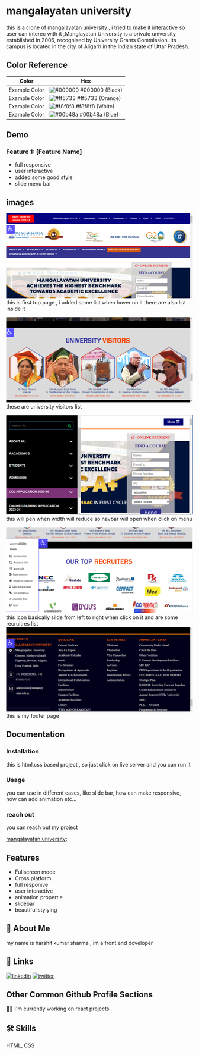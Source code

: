 

# mangalayatan university

this is a clone of mangalayatan university , i tried to make it interactive so user can interec with it ,Manglayatan University is a private university established in 2006, recognised by University Grants Commission. Its campus is located in the city of Aligarh in the Indian state of Uttar Pradesh. 

## Color Reference

| Color             | Hex                                                                |
| ----------------- | ------------------------------------------------------------------ |
| Example Color | ![#000000](https://via.placeholder.com/10/000000?text=+) #000000 (Black) |
| Example Color | ![#ff5733](https://via.placeholder.com/10/ff5733?text=+) #ff5733 (Orange) |
| Example Color | ![#f8f8f8](https://via.placeholder.com/10/f8f8f8?text=+) #f8f8f8 (White) |
| Example Color | ![#00b48a](https://via.placeholder.com/10/00b48a?text=+) #00b48a (Blue) |



## Demo

### Feature 1: [Feature Name]
- full responsive
- user interactive
- added some good style 
- slide menu bar 

## images
![Screenshot 1](./mupic/mu1.png)
this is first top page , i added some list when hover on it there are also list inside it

![Screenshot 1](./mupic/mu2.png)
these are university visitors list

![Screenshot 1](./mupic/mu3.png)
this will pen when width will reduce so navbar will open when click on menu 

![Screenshot 1](./mupic/mu4.png)
this icon basically silde from left to right when click on it 
and are some recruitres list
![Screenshot 1](./mupic/mu5.png)
this is my footer page

## Documentation

### Installation

this is html,css based project , so just click on live server and you can run it 

### Usage

you can use in different cases, like slide bar, how can make responsive, how can add animation etc...

### reach out

you can reach out my project 

[mangalayatan university](https://656b0f5d9cf6c73157d9d33a--extraordinary-cheesecake-bd5ce3.netlify.app/): 



## Features


- Fullscreen mode
- Cross platform
- full responive
- user interactive
- animation propertie
- slidebar
- beautiful stylying


## 🚀 About Me
my name is harshit kumar sharma , im a front end doveloper


## 🔗 Links

[![linkedin](https://img.shields.io/badge/linkedin-0A66C2?style=for-the-badge&logo=linkedin&logoColor=white)](https://www.linkedin.com/in/harshit-sharma-552038236/)
[![twitter](https://img.shields.io/badge/twitter-1DA1F2?style=for-the-badge&logo=twitter&logoColor=white)](https://twitter.com/sharmaharshit26)


## Other Common Github Profile Sections
👩‍💻 I'm currently working on react projects




## 🛠 Skills
 HTML, CSS



